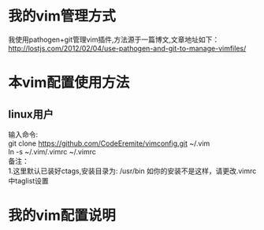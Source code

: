 # 我的vim管理方式
我使用pathogen+git管理vim插件,方法源于一篇博文,文章地址如下：  
<http://lostjs.com/2012/02/04/use-pathogen-and-git-to-manage-vimfiles/>  
# 本vim配置使用方法
## linux用户
输入命令:  
    git clone https://github.com/CodeEremite/vimconfig.git ~/.vim  
    ln -s ~/.vim/.vimrc ~/.vimrc  
备注：  
1.这里默认已装好ctags,安装目录为: /usr/bin   如你的安装不是这样，请更改.vimrc中taglist设置  

# 我的vim配置说明
